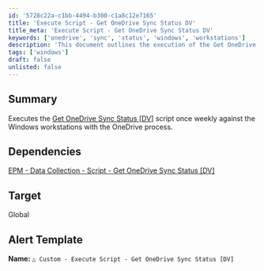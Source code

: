 ```yaml
---
id: '5728c22a-c1bb-4494-b300-c1a8c12e7165'
title: 'Execute Script - Get OneDrive Sync Status DV'
title_meta: 'Execute Script - Get OneDrive Sync Status DV'
keywords: ['onedrive', 'sync', 'status', 'windows', 'workstations']
description: 'This document outlines the execution of the Get OneDrive Sync Status script on Windows workstations with the OneDrive process, scheduled to run weekly. It details the dependencies and target for the script execution, ensuring proper monitoring of OneDrive sync status across the organization.'
tags: ['windows']
draft: false
unlisted: false
---
```


## Summary

Executes the [Get OneDrive Sync Status [DV]](<../scripts/Get OneDrive Sync Status DV.md>) script once weekly against the Windows workstations with the OneDrive process.

## Dependencies

[EPM - Data Collection - Script - Get OneDrive Sync Status [DV]](<../scripts/Get OneDrive Sync Status DV.md>)

## Target

Global

## Alert Template

**Name:** `△ Custom - Execute Script - Get OneDrive Sync Status [DV]`



